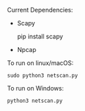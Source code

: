 Current Dependencies:
- Scapy

    pip install scapy
  

- Npcap



To run on linux/macOS:

    sudo python3 netscan.py

To run on Windows:
  
    python3 netscan.py
